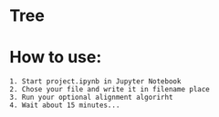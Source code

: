 # Tree
# How to use:
    1. Start project.ipynb in Jupyter Notebook
    2. Chose your file and write it in filename place
    3. Run your optional alignment algorirht
    4. Wait about 15 minutes...
